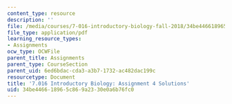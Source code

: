```yaml
---
content_type: resource
description: ''
file: /media/courses/7-016-introductory-biology-fall-2018/34be446618965c869a2330e0a6b76fc0_MIT7_016F18PS4_soln.pdf
file_type: application/pdf
learning_resource_types:
- Assignments
ocw_type: OCWFile
parent_title: Assignments
parent_type: CourseSection
parent_uid: 6ed6bdac-cda3-a3b7-1732-ac482dac199c
resourcetype: Document
title: '7.016 Introductory Biology: Assignment 4 Solutions'
uid: 34be4466-1896-5c86-9a23-30e0a6b76fc0
---
```

